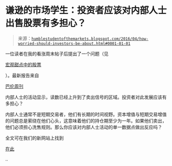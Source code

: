 <!--yml

分类：未分类

日期：2024-05-18 03:07:43

-->

# 谦逊的市场学生：投资者应该对内部人士出售股票有多担心？

> 来源：[`humblestudentofthemarkets.blogspot.com/2016/04/how-worried-should-investors-be-about.html#0001-01-01`](https://humblestudentofthemarkets.blogspot.com/2016/04/how-worried-should-investors-be-about.html#0001-01-01)

一位读者在我的看涨周末帖子后提出了一个问题（见

[宏观甜点中的股票](https://humblestudentofthemarkets.com/2016/04/10/equities-in-a-macro-sweet-spot/)

）。最新报告来自

[巴伦周刊](http://www.barrons.com/public/page/9_0210-instrans.html)

内部人士的活动显示，读数已经上升到了卖出信号的区域。投资者对此发展应该有多担心？

内部人士通常不是短期交易者，他们有长期的时间视野。资本增值与短期交易增值的问题总是萦绕在他们心头，这意味着他们的持仓期至少为一年。如果他们卖出，他们必须担心洗售规则。那么你应该对内部人士活动的单一数据点做出反应吗？

全文可在我们的新网站上找到

[在此](https://humblestudentofthemarkets.com/2016/04/11/how-worried-should-investors-be-about-insider-selling/)

..
